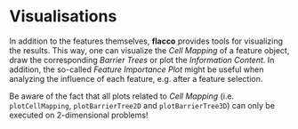 # Visualisations
In addition to the features themselves, **flacco** provides tools for visualizing the results. This way, one can visualize the *Cell Mapping* of a feature object, draw the corresponding *Barrier Trees* or plot the *Information Content*.
In addition, the so-called *Feature Importance Plot* might be useful when analyzing the influence of each feature, e.g. after a feature selection.

Be aware of the fact that all plots related to *Cell Mapping* (i.e. `plotCellMapping`, `plotBarrierTree2D` and `plotBarrierTree3D`) can only be executed on 2-dimensional problems!
